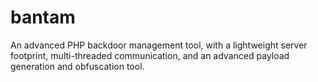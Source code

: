 # bantam
An advanced PHP backdoor management tool, with a lightweight server footprint, multi-threaded communication, and an advanced payload generation and obfuscation tool.